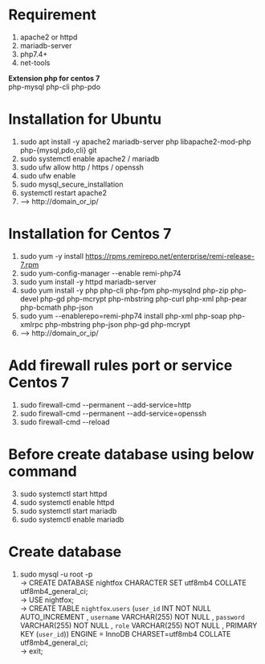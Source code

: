 # Requirement

1. apache2 or httpd
2. mariadb-server
3. php7.4+
4. net-tools

<b>Extension php for centos 7</b>
<br>
php-mysql php-cli php-pdo

# Installation for Ubuntu

1. sudo apt install -y apache2 mariadb-server php libapache2-mod-php php-{mysql,pdo,cli} git
2. sudo systemctl enable apache2 / mariadb
3. sudo ufw allow http / https / openssh
4. sudo ufw enable
5. sudo mysql_secure_installation
6. systemctl restart apache2
7. --> http://domain_or_ip/

# Installation for Centos 7
1. sudo yum -y install https://rpms.remirepo.net/enterprise/remi-release-7.rpm
2. sudo yum-config-manager --enable remi-php74
3. sudo yum install -y httpd mariadb-server
4. sudo yum install -y php php-cli php-fpm php-mysqlnd php-zip php-devel php-gd php-mcrypt php-mbstring php-curl php-xml php-pear php-bcmath php-json
5. sudo yum --enablerepo=remi-php74 install php-xml php-soap php-xmlrpc php-mbstring php-json php-gd php-mcrypt
6. --> http://domain_or_ip/

# Add firewall rules port or service Centos 7
1. sudo firewall-cmd --permanent --add-service=http
2. sudo firewall-cmd --permanent --add-service=openssh
3. sudo firewall-cmd --reload
   
# Before create database using below command
3. sudo systemctl start httpd
4. sudo systemctl enable httpd
5. sudo systemctl start mariadb
6. sudo systemctl enable mariadb

# Create database
1. sudo mysql -u root -p <br>
 -> CREATE DATABASE nightfox CHARACTER SET utf8mb4 COLLATE utf8mb4_general_ci; <br>
 -> USE nightfox; <br>
 -> CREATE TABLE `nightfox`.`users` (`user_id` INT NOT NULL AUTO_INCREMENT , `username` VARCHAR(255) NOT NULL , `password` VARCHAR(255) NOT NULL , `role` VARCHAR(255) NOT NULL , PRIMARY KEY (`user_id`)) ENGINE = 
    InnoDB CHARSET=utf8mb4 COLLATE utf8mb4_general_ci; <br>
 -> exit; <br>
